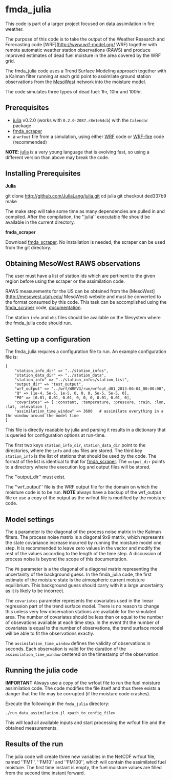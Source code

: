 fmda_julia
==========

This code is part of a larger project focused on data assimilation in fire weather.

The purpose of this code is to take the output of the Weather Research and Forecasting code [WRF](http://www.wrf-model.org/ WRF)
together with remote automatic weather station observations (RAWS) and produce improved estimates of dead fuel moisture in the
area covered by the WRF grid.

The fmda_julia code uses a Trend Surface Modeling approach together with a Kalman filter running at each grid point to
assimilate ground station observations from the [MesoWest](http://http://mesowest.utah.edu/ "MesoWest") network into the moisture model.

The code simulates three types of dead fuel: 1hr, 10hr and 100hr.

Prerequisites
-------------

  * [julia](http://julialang.org "julia") v0.2.0 (works with `0.2.0-2087.r8e1e64cb`) with the `Calendar` package
  * [fmda_scraper](https://github.com/vejmelkam/fmda_scraper "fmda_scraper")
  * a `wrfout` file from a simulation, using either [WRF](http://www.wrf-model.org/index.php "WRF") code or [WRF-fire](http://openwfm.org "WRF-fire") code (recommended)

**NOTE**: [julia](http://julialang.org "julia") is a very young language that is evolving fast, so using a different version than above may break the code.

Installing Prerequisites
------------------------

**Julia**

  git clone http://github.com/JuliaLang/julia.git
  cd julia
  git checkout ded337b9
  make

The make step will take some time as many dependencies are pulled in and compiled.  After the compilation, the ''julia'' executable file should be available in the current directory.

**fmda_scraper**

Download [fmda_scraper](https://github.com/vejmelkam/fmda_scraper "fmda_scraper").  No installation is needed, the scraper can be used from the git directory.


Obtaining MesoWest RAWS observations
------------------------------------

The user must have a list of station ids which are pertinent to the given region before using the scraper or the assimilation code.

RAWS measurements for the US can be obtained from the [MesoWest](http://mesowest.utah.edu/ MesoWest) website and must be
converted to the format consumed by this code.  This task can be accomplished using the [fmda_scraper](http://github.com/vejmelka/fmda_julia "fmda_julia") code, [documentation](https://github.com/vejmelkam/fmda_scraper/blob/master/README.md "documentation").

The station `info` and `obs` files should be available on the filesystem where the fmda_julia code should run.


Setting up a configuration
--------------------------

The fmda_julia requires a configuration file to run.  An example configuration file is:

    [
        "station_info_dir" => "../station_infos",
        "station_data_dir" => "../station_data",
        "station_info" => "../station_infos/station_list",
        "output_dir" => "test_output",
        "wrf_output" => "../wrf/WRFV3/run/wrfout_d01_2013-06-04_00:00:00",
        "Q" => [1e-4, 5e-5, 1e-5, 0, 0, 0, 5e-5, 5e-5, 0],
        "P0" => [0.01, 0.01, 0.01, 0, 0, 0, 0.01, 0.01, 0],
        "covariates" => [ :constant, :temperature, :pressure, :rain, :lon, :lat, :elevation ],
        "assimilation_time_window" => 3600   # assimilate everything in a 1hr window around the model time
    ]

This file is directly readable by julia and parsing it results in a dictionary that is queried for configuration options
at run-time.

The first two keys `station_info_dir`, `station_data_dir` point to the directories, where the `info` and `obs` files
are stored.  The third key `station_info` is the list of stations that should be used by the code.  The format of the
list is identical to that for [fmda_scraper](http://github.com/vejmelkam/fmda_scraper "fmda_scraper").  The `output_dir`
points to a directory where the execution log and output files will be stored.

The ''output_dir'' must exist.

The ''wrf_output'' file is the WRF output file for the domain on which the moisture code is to be run.  **NOTE** always have a backup of the wrf_output file or use a copy of the output as the wrfout file is modified by the moisture code.



Model settings
--------------

The `Q` parameter is the diagonal of the process noise matrix in the Kalman filters.  The process noise matrix is a
diagonal 9x9 matrix, which represents the state covariance increase incurred by running the moisture model one step.
It is recommended to leave zero values in the vector and modify the rest of the values according to the length of the
time step.  A discussion of process noise is beyond the scope of this documentation.

The `P0` parameter is a the diagonal of a diagonal matrix representing the uncertainty of the background guess.  In the
fmda_julia code, the first estimate of the moisture state is the atmospheric current moisture equilibrium. This background
guess should carry with it a large uncertainty as it is likely to be incorrect.

The `covariates` parameter represents the covariates used in the linear regression part of the trend surface model.  There
is no reason to change this unless very few observation stations are available for the simulated area.  The number of covariates should be less than or equal to the number of obsevations available at each time step.  In the event tht the number of
covariates is equal to the number of observations, the trend surface model will be able to fit the observations exactly.

The `assimilation_time_window` defines the validity of observations in seconds.  Each observation is valid for the duration 
of the `assimilation_time_window` centered on the timestamp of the observation.

Running the julia code
----------------------

**IMPORTANT** Always use a copy of the wrfout file to run the fuel moisture assimilation code.  The code modifies the file itself and thus there exists a danger that the file may be corrupted (if the moisture code crashes).


Execute the following in the `fmda_julia` directory:

    ./run_data_assimilation.jl <path_to_config_file>

This will load all available inputs and start processing the wrfout file and the obtained measurements.

Results of the run
------------------

The julia code will create three new variables in the NetCDF wrfout file, named ''FM1'', ''FM10'' and ''FM100'', which will contain the assimilated fuel moisture.  The first time instant is empty, the fuel moisture values are filled from the second time instant forward.
